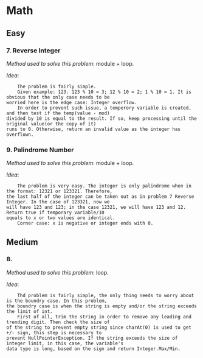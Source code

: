 # Math

## Easy
### 7. Reverse Integer
*Method used to solve this problem*: module + loop.

*Idea*:

        The problem is fairly simple.
        Given example: 123. 123 % 10 = 3; 12 % 10 = 2; 1 % 10 = 1. It is obvious that the only case needs to be
    worried here is the edge case: Integer overflow.
        In order to prevent such issue, a temperory variable is created, and then test if the temp(value - mod)
    divided by 10 is equal to the result. If so, keep processing until the original value(or the copy of it)
    runs to 0. Otherwise, return an invalid value as the integer has overflown.

        


### 9. Palindrome Number
*Method used to solve this problem*: module + loop.

*Idea*:

        The problem is very easy. The integer is only palindrome when in the format: 12321 or 123321. Therefore,
    the last half of the integer can be taken out as in problem 7 Reverse Integer. In the case of 123321, now we
    will have 123 and 123; in the case 12321, we will have 123 and 12. Return true if temporary variable/10 
    equals to x or two values are identical.
        Corner case: x is negative or integer ends with 0.


## Medium
### 8. 
*Method used to solve this problem*: loop.

*Idea*:

        Thd problem is fairly simple, the only thing needs to worry about is the boundry case. In this problem,
    the boundry case is when the string is empty and/or the string exceeds the limit of int.
        First of all, trim the string in order to remove any leading and trending digit. Then check the size of
    of the string to prevent empty string since charAt(0) is used to get +/- sign, this step is necessary to 
    prevent NullPointerException. If the string exceeds the size of integer limit, in this case, the variable's
    data type is long, based on the sign and return Integer.Max/Min.